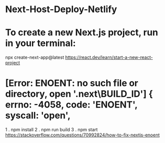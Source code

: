 # Next-Host-Deploy-Netlify

# To create a new Next.js project, run in your terminal:
npx create-next-app@latest
https://react.dev/learn/start-a-new-react-project

# [Error: ENOENT: no such file or directory, open '.next\BUILD_ID'] { errno: -4058, code: 'ENOENT', syscall: 'open',

1 . npm install
2 . npm run build
3 . npm start
https://stackoverflow.com/questions/70992824/how-to-fix-nextjs-enoent